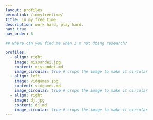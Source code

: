 ```yaml
---
layout: profiles
permalink: /inmyfreetime/
title: in my free time 
description: work hard, play hard. 
nav: true
nav_order: 6

## where can you find me when I'm not doing research?

profiles:
  - align: right
    image: missandei.jpg
    content: missandei.md
    image_circular: true # crops the image to make it circular
  - align: left
    image: vidgames.jpg
    content: vidgames.md
    image_circular: true # crops the image to make it circular
  - align: right
    image: dj.jpg
    content: dj.md
    image_circular: true # crops the image to make it circular
---
```

